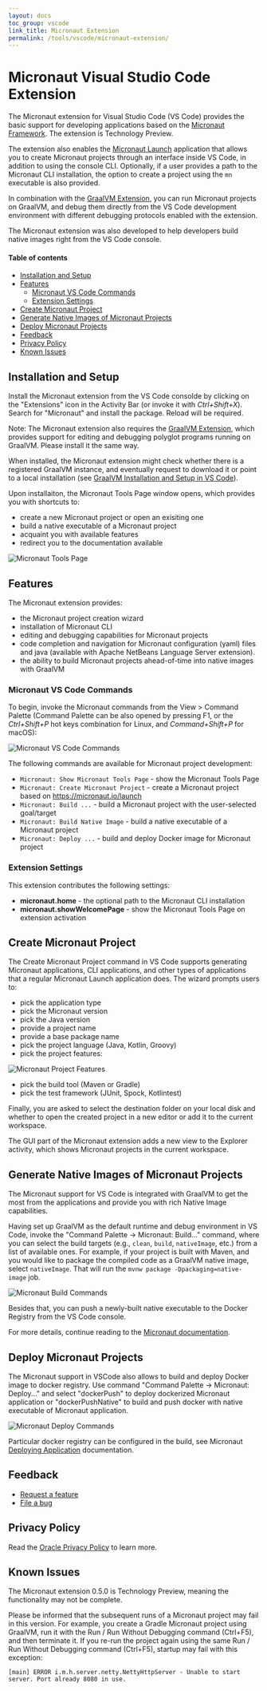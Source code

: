 ```yaml
---
layout: docs
toc_group: vscode
link_title: Micronaut Extension
permalink: /tools/vscode/micronaut-extension/
---
```

# Micronaut Visual Studio Code Extension

The Micronaut extension for Visual Studio Code (VS Code) provides the basic support for developing applications based on the [Micronaut Framework](https://micronaut.io/).
The extension is Technology Preview.

The extension also enables the [Micronaut Launch](https://micronaut.io/launch/) application that allows you to create Micronaut projects through an interface inside VS Code, in addition to using the console CLI.
Optionally, if a user provides a path to the Micronaut CLI installation, the option to create a project using the `mn` executable is also provided.

In combination with the [GraalVM Extension](https://marketplace.visualstudio.com/items?itemName=oracle-labs-graalvm.graalvm), you can run Micronaut projects on GraalVM, and debug them directly from the VS Code development environment with different debugging protocols enabled with the extension.

The Micronaut extension was also developed to help developers build native images right from the VS Code console.

#### Table of contents  <!-- omit in toc -->
- [Installation and Setup](#installation-and-setup)
- [Features](#features)
  - [Micronaut VS Code Commands](#micronaut-vs-code-commands)
  - [Extension Settings](#extension-settings)
- [Create Micronaut Project](#create-micronaut-project)
- [Generate Native Images of Micronaut Projects](#generate-native-images-of-micronaut-projects)
- [Deploy Micronaut Projects](#deploy-micronaut-projects)
- [Feedback](#feedback)
- [Privacy Policy](#privacy-policy)
- [Known Issues](#known-issues)

## Installation and Setup

Install the Micronaut extension from the VS Code consolde by clicking on the "Extensions" icon in the Activity Bar (or invoke it with _Ctrl+Shift+X_). Search for "Micronaut" and install the package. Reload will be required.

Note: The Micronaut extension also requires the [GraalVM Extension](https://marketplace.visualstudio.com/items?itemName=oracle-labs-graalvm.graalvm), which provides support for editing and debugging polyglot programs running on GraalVM. Please install it the same way.

When installed, the Micronaut extension might check whether there is a registered GraalVM instance, and eventually request to download it or point to a local installation (see [GraalVM  Installation and Setup in VS Code](../graalvm/README.md#installation-and-setup)).

Upon installaiton, the Micronaut Tools Page window opens, which provides you with shortcuts to:
- create a new Micronaut project or open an exisiting one
- build a native executable of a Micronaut project
- acquaint you with available features
- redirect you to the documentation available

![Micronaut Tools Page](images/micronaut_tools_page.png)

## Features

The Micronaut extension provides:
* the Micronaut project creation wizard
* installation of Micronaut CLI
* editing and debugging capabilities for Micronaut projects
* code completion and navigation for Micronaut configuration (yaml) files and java (available with Apache NetBeans Language Server extension).
* the ability to build Micronaut projects ahead-of-time into native images with GraalVM

### Micronaut VS Code Commands

To begin, invoke the Micronaut commands from the View > Command Palette (Command Palette can be also opened by pressing F1, or the _Ctrl+Shift+P_ hot keys combination for Linux, and _Command+Shift+P_ for macOS):

![Micronaut VS Code Commands](images/micronaut-vs-code-commands.png)

The following commands are available for Micronaut project development:

* `Micronaut: Show Micronaut Tools Page` - show the Micronaut Tools Page
* `Micronaut: Create Micronaut Project` - create a Micronaut project based on https://micronaut.io/launch
* `Micronaut: Build ...` - build a Micronaut project with the user-selected goal/target
* `Micronaut: Build Native Image` - build a native executable of a Micronaut project
* `Micronaut: Deploy ...` - build and deploy Docker image for Micronaut project

### Extension Settings

This extension contributes the following settings:
* __micronaut.home__ - the optional path to the Micronaut CLI installation
* __micronaut.showWelcomePage__ - show the Micronaut Tools Page on extension activation

## Create Micronaut Project

The Create Micronaut Project command in VS Code supports generating Micronaut applications, CLI applications, and other types of applications that a regular Micronaut Launch application does. The wizard prompts users to:

  * pick the application type
  * pick the Micronaut version
  * pick the Java version
  * provide a project name
  * provide a base package name
  * pick the project language (Java, Kotlin, Groovy)
  * pick the project features:

  ![Micronaut Project Features](images/micronaut-project-features_view.png)

  * pick the build tool (Maven or Gradle)
  * pick the test framework (JUnit, Spock, Kotlintest)

Finally, you are asked to select the destination folder on your local disk and whether to open the created project in a new editor or add it to the current workspace.

The GUI part of the Micronaut extension adds a new view to the Explorer activity, which shows Micronaut projects in the current workspace.

## Generate Native Images of Micronaut Projects

The Micronaut support for VS Code is integrated with GraalVM to get the most from the applications and provide you with rich Native Image capabilities.

Having set up GraalVM as the default runtime and debug environment in VS Code, invoke the "Command Palette -> Micronaut: Build..." command, where you can select the build targets (e.g., `clean`, `build`, `nativeImage`, etc.) from a list of available ones.
For example, if your project is built with Maven, and you would like to package the compiled code as a GraalVM native image, select `nativeImage`.
That will run the `mvnw package -Dpackaging=native-image` job.

![Micronaut Build Commands](images/micronaut-build-commands.png)

Besides that, you can push a newly-built native executable to the Docker Registry from the VS Code console.

For more details, continue reading to the [Micronaut documentation](https://guides.micronaut.io/micronaut-creating-first-graal-app/guide/index.html#creatingGraalImage).

## Deploy Micronaut Projects
The Micronaut support in VSCode also allows to build and deploy Docker image to docker registry. Use command "Command Palette -> Micronaut: Deploy..." and select "dockerPush" to deploy dockerized Micronaut application or "dockerPushNative" to build and push docker with native executable of Micronaut application.

![Micronaut Deploy Commands](images/micronaut-deploy-commands.png)

Particular docker registry can be configured in the build, see Micronaut [Deploying Application](https://micronaut-projects.github.io/micronaut-maven-plugin/latest/examples/deploy.html) documentation.
## Feedback

* [Request a feature](https://github.com/graalvm/vscode-extensions/issues/new?labels=enhancement)
* [File a bug](https://github.com/graalvm/vscode-extensions/issues/new?labels=bug)

## Privacy Policy

Read the [Oracle Privacy Policy](https://www.oracle.com/legal/privacy/privacy-policy.html) to learn more.

## Known Issues

The Micronaut extension 0.5.0 is Technology Preview, meaning the functionality may not be complete.

Please be informed that the subsequent runs of a Micronaut project may fail in this version.
For example, you create a Gradle Micronaut project using GraalVM, run it with the Run / Run Without Debugging command (Ctrl+F5), and then terminate it. If you re-run the project again using the same Run / Run Without Debugging command (Ctrl+F5), startup may fail with this exception:
```shell
[main] ERROR i.m.h.server.netty.NettyHttpServer - Unable to start server. Port already 8080 in use.
```

